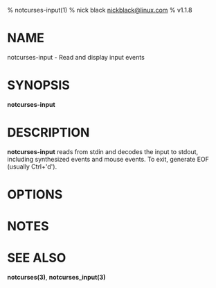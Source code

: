 % notcurses-input(1)
% nick black <nickblack@linux.com>
% v1.1.8

# NAME

notcurses-input - Read and display input events

# SYNOPSIS

**notcurses-input**

# DESCRIPTION

**notcurses-input** reads from stdin and decodes the input to stdout, including
synthesized events and mouse events. To exit, generate EOF (usually Ctrl+'d').

# OPTIONS

# NOTES

# SEE ALSO

**notcurses(3)**,
**notcurses_input(3)**
